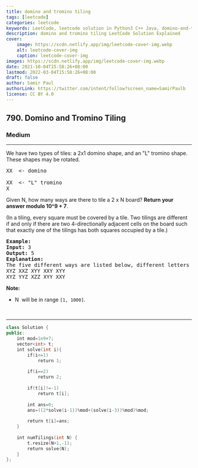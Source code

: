```yaml
---
title: domino and tromino tiling
tags: [leetcode]
categories: leetcode
keywords: LeetCode, leetcode solution in Python3 C++ Java, domino-and-tromino-tiling solution
description: domino and tromino tiling LeetCode Solution Explained
cover:
    image: https://scdn.netlify.app/img/leetcode-cover-img.webp
    alt: leetcode-cover-img
    caption: leetcode-cover-img
images: https://scdn.netlify.app/img/leetcode-cover-img.webp
date: 2021-10-04T15:58:26+08:00
lastmod: 2022-03-04T15:58:26+08:00
draft: false
author: Samir Paul
authorLink: https://twitter.com/intent/follow?screen_name=SamirPaulb
license: CC BY 4.0
---
```



<h2>790. Domino and Tromino Tiling</h2><h3>Medium</h3><hr><div><p>We have two types of tiles: a 2x1 domino shape, and an "L" tromino shape. These shapes may be rotated.</p>

<pre>XX  &lt;- domino

XX  &lt;- "L" tromino
X
</pre>

<p>Given N, how many ways are there to tile a 2 x N board? <strong>Return your answer modulo 10^9 + 7</strong>.</p>

<p>(In a tiling, every square must be covered by a tile. Two tilings are different if and only if there are two 4-directionally adjacent cells on the board such that exactly one of the tilings has both squares occupied by a tile.)</p>


<pre><strong>Example:</strong>
<strong>Input:</strong> 3
<strong>Output:</strong> 5
<strong>Explanation:</strong> 
The five different ways are listed below, different letters indicates different tiles:
XYZ XXZ XYY XXY XYY
XYZ YYZ XZZ XYY XXY</pre>

<p><strong>Note:</strong></p>

<ul>
	<li>N&nbsp; will be in range <code>[1, 1000]</code>.</li>
</ul>

<p>&nbsp;</p>
</div>

---




```cpp
class Solution {
public:
    int mod=1e9+7;
    vector<int> t;
    int solve(int i){
        if(i<=1)
            return 1;
        
        if(i==2)
            return 2;
        
        if(t[i]!=-1)
            return t[i];
        
        int ans=0;
        ans=((2*solve(i-1))%mod+(solve(i-3))%mod)%mod;
        
        return t[i]=ans;
    }
    
    int numTilings(int N) {
        t.resize(N+1,-1);
        return solve(N);
    }
};

```
